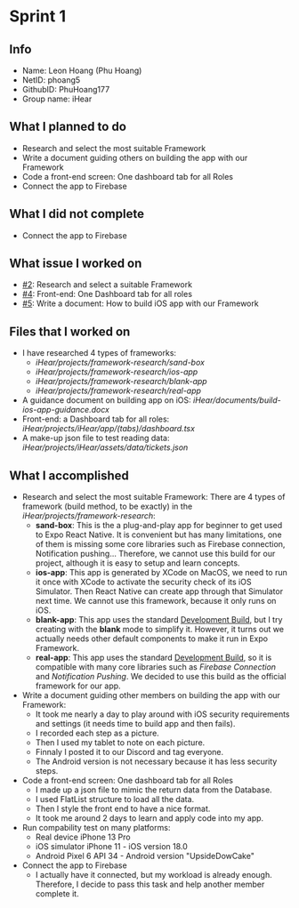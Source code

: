 # Sprint 1

## Info
- Name: Leon Hoang (Phu Hoang)
- NetID: phoang5
- GithubID: PhuHoang177
- Group name: iHear

## What I planned to do
- Research and select the most suitable Framework
- Write a document guiding others on building the app with our Framework
- Code a front-end screen: One dashboard tab for all Roles
- Connect the app to Firebase

## What I did not complete
- Connect the app to Firebase

## What issue I worked on
- [#2](https://github.com/utk-cs340-fall24/iHear/issues/2): Research and select a suitable Framework
- [#4](https://github.com/utk-cs340-fall24/iHear/issues/4): Front-end: One Dashboard tab for all roles
- [#5](https://github.com/utk-cs340-fall24/iHear/issues/5): Write a document: How to build iOS app with our Framework

## Files that I worked on
- I have researched 4 types of frameworks: 
    - *iHear/projects/framework-research/sand-box*
    - *iHear/projects/framework-research/ios-app*
    - *iHear/projects/framework-research/blank-app*
    - *iHear/projects/framework-research/real-app*
- A guidance document on building app on iOS: *iHear/documents/build-ios-app-guidance.docx*
- Front-end: a Dashboard tab for all roles: *iHear/projects/iHear/app/(tabs)/dashboard.tsx*
- A make-up json file to test reading data: *iHear/projects/iHear/assets/data/tickets.json*

## What I accomplished
- Research and select the most suitable Framework: There are 4 types of framework (build method, to be exactly) in the *iHear/projects/framework-research*:
    - **sand-box**: This is the a plug-and-play app for beginner to get used to Expo React Native. It is convenient but has many limitations, one of them is missing some core libraries such as Firebase connection, Notification pushing... Therefore, we cannot use this build for our project, although it is easy to setup and learn concepts.
    - **ios-app**: This app is generated by XCode on MacOS, we need to run it once with XCode to activate the security check of its iOS Simulator. Then React Native can create app through that Simulator next time. We cannot use this framework, because it only runs on iOS.
    - **blank-app**: This app uses the standard [Development Build](https://docs.expo.dev/develop/development-builds/create-a-build/), but I try creating with the **blank** mode to simplify it. However, it turns out we actually needs other default components to make it run in Expo Framework.
    - **real-app**: This app uses the standard [Development Build](https://docs.expo.dev/develop/development-builds/create-a-build/), so it is compatible with many core libraries such as *Firebase Connection* and *Notification Pushing*. We decided to use this build as the official framework for our app.
- Write a document guiding other members on building the app with our Framework:
    - It took me nearly a day to play around with iOS security requirements and settings (it needs time to build app and then fails).
    - I recorded each step as a picture.
    - Then I used my tablet to note on each picture.
    - Finnaly I posted it to our Discord and tag everyone.
    - The Android version is not necessary because it has less security steps.
- Code a front-end screen: One dashboard tab for all Roles
    - I made up a json file to mimic the return data from the Database.
    - I used FlatList structure to load all the data.
    - Then I style the front end to have a nice format.
    - It took me around 2 days to learn and apply code into my app.
- Run compability test on many platforms:
    - Real device iPhone 13 Pro
    - iOS simulator iPhone 11 - iOS version 18.0
    - Android Pixel 6 API 34 - Android version "UpsideDowCake"
- Connect the app to Firebase
    - I actually have it connected, but my workload is already enough. Therefore, I decide to pass this task and help another member complete it.